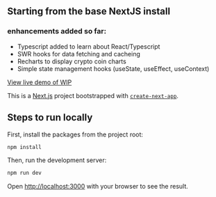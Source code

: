 ## Starting from the base NextJS install

### enhancements added so far:

* Typescript added to learn about React/Typescript
* SWR hooks for data fetching and cacheing
* Recharts to display crypto coin charts
* Simple state management hooks (useState, useEffect, useContext)

[View live demo of WIP](https://crypto-coin-prices.vercel.app/)


This is a [Next.js](https://nextjs.org/) project bootstrapped with [`create-next-app`](https://github.com/vercel/next.js/tree/canary/packages/create-next-app).

## Steps to run locally

First, install the packages from the project root:
```bash
npm install
```
Then, run the development server:
```bash
npm run dev
```

Open [http://localhost:3000](http://localhost:3000) with your browser to see the result.
